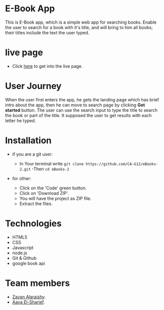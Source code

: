 
# E-Book App
This is E-Book app, which is a simple web app for searching books. 
Enable the user to search for a book with it's title, and will bring 
to him all books; their titles include the text the user typed.

# live page
- Click [here](https://pages.github.com/) to get into the live page.

# User Journey
When the user first enters the app, he gets the landing page which has
brief intro about the app, then he can move to search page by 
clicking **Get started** button. The user can use the search input
to type the title to search the book or part of the title.
It supposed the user to get results with each letter he typed.

# Installation 
- if you are a git user:
    - In Your terminal write `git clone https://github.com/CA-G12/eBooks-2.git`
    -Then `cd eBooks-2`

- for other:
    - Click on the 'Code' green button.
    - Click on 'Download ZIP'.
    - You will have the project as ZIP file.
    - Extract the files.




# Technologies
- HTML5
- CSS
- Javascript
- node.js
- Git & Github
- google book api


# Team members
- [Zayan Alaraishy](https://github.com/Zayan-Alaraishy).
- [Aaya El-Sharief](https://github.com/Aaya-Elsharief).